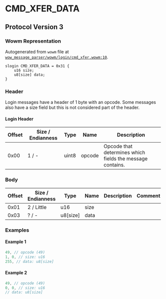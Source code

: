 # CMD_XFER_DATA

## Protocol Version 3

### Wowm Representation

Autogenerated from `wowm` file at [`wow_message_parser/wowm/login/cmd_xfer.wowm:10`](https://github.com/gtker/wow_messages/tree/main/wow_message_parser/wowm/login/cmd_xfer.wowm#L10).
```rust,ignore
slogin CMD_XFER_DATA = 0x31 {
    u16 size;
    u8[size] data;
}
```
### Header

Login messages have a header of 1 byte with an opcode. Some messages also have a size field but this is not considered part of the header.

#### Login Header

| Offset | Size / Endianness | Type   | Name   | Description |
| ------ | ----------------- | ------ | ------ | ----------- |
| 0x00   | 1 / -             | uint8  | opcode | Opcode that determines which fields the message contains.|

### Body

| Offset | Size / Endianness | Type | Name | Description | Comment |
| ------ | ----------------- | ---- | ---- | ----------- | ------- |
| 0x01 | 2 / Little | u16 | size |  |  |
| 0x03 | ? / - | u8[size] | data |  |  |

### Examples

#### Example 1

```c
49, // opcode (49)
1, 0, // size: u16
255, // data: u8[size]
```
#### Example 2

```c
49, // opcode (49)
0, 0, // size: u16
// data: u8[size]
```
